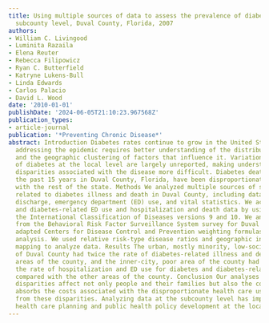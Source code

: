```yaml
---
title: Using multiple sources of data to assess the prevalence of diabetes at the
  subcounty level, Duval County, Florida, 2007
authors:
- William C. Livingood
- Luminita Razaila
- Elena Reuter
- Rebecca Filipowicz
- Ryan C. Butterfield
- Katryne Lukens-Bull
- Linda Edwards
- Carlos Palacio
- David L. Wood
date: '2010-01-01'
publishDate: '2024-06-05T21:10:23.967568Z'
publication_types:
- article-journal
publication: '*Preventing Chronic Disease*'
abstract: Introduction Diabetes rates continue to grow in the United States. Effectively
  addressing the epidemic requires better understanding of the distribution of disease
  and the geographic clustering of factors that influence it. Variations in the prevalence
  of diabetes at the local level are largely unreported, making understanding the
  disparities associated with the disease more difficult. Diabetes death rates during
  the past 15 years in Duval County, Florida, have been disproportionately high compared
  with the rest of the state. Methods We analyzed multiple sources of secondary data
  related to diabetes illness and death in Duval County, including data on hospital
  discharge, emergency department (ED) use, and vital statistics. We accessed diabetes
  and diabetes-related ED use and hospitalization and death data by using codes from
  the International Classification of Diseases versions 9 and 10. We analyzed data
  from the Behavioral Risk Factor Surveillance System survey for Duval County and
  adapted Centers for Disease Control and Prevention weighting formulas for subcounty
  analysis. We used relative risk-type disease ratios and geographic information systems
  mapping to analyze data. Results The urban, mostly minority, low-socioeconomic area
  of Duval County had twice the rate of diabetes-related illness and death as other
  areas of the county, and the inner-city, poor area of the county had almost 3 times
  the rate of hospitalization and ED use for diabetes and diabetes-related conditions
  compared with the other areas of the county. Conclusion Our analyses show that diabetes-related
  disparities affect not only people and their families but also the community that
  absorbs the costs associated with the disproportionate health care use that results
  from these disparities. Analyzing data at the subcounty level has implications for
  health care planning and public health policy development at the local level.
---
```

